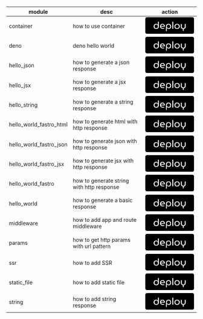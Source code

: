 | module                    | desc  | action |
| ------------------------- | ----- | :------: |
| container                 | how to use container | [![Deploy](/public/deno-deploy-button.svg)](https://dash.deno.com/new?url=https://raw.githubusercontent.com/fastrodev/fastro/main/examples/container.ts) |
| deno                      | deno hello world |[![Deploy](/public/deno-deploy-button.svg)](https://dash.deno.com/new?url=https://raw.githubusercontent.com/fastrodev/fastro/main/examples/hello_string.ts)|
| hello_json                | how to generate a json response | [![Deploy](/public/deno-deploy-button.svg)](https://dash.deno.com/new?url=https://raw.githubusercontent.com/fastrodev/fastro/main/examples/hello_json.ts) |
| hello_jsx                 | how to generate a jsx response | [![Deploy](/public/deno-deploy-button.svg)](https://dash.deno.com/new?url=https://raw.githubusercontent.com/fastrodev/fastro/main/examples/hello_jsx.tsx) |
| hello_string              | how to generate a string response | [![Deploy](/public/deno-deploy-button.svg)](https://dash.deno.com/new?url=https://raw.githubusercontent.com/fastrodev/fastro/main/examples/hello_string.ts) |
| hello_world_fastro_html   | how to generate html with http response | [![Deploy](/public/deno-deploy-button.svg)](https://dash.deno.com/new?url=https://raw.githubusercontent.com/fastrodev/fastro/main/examples/hello_world_fastro_html.ts) |
| hello_world_fastro_json   | how to generate json with http response | [![Deploy](/public/deno-deploy-button.svg)](https://dash.deno.com/new?url=https://raw.githubusercontent.com/fastrodev/fastro/main/examples/hello_world_json.ts)|
| hello_world_fastro_jsx    | how to generate jsx with http response | [![Deploy](/public/deno-deploy-button.svg)](https://dash.deno.com/new?url=https://raw.githubusercontent.com/fastrodev/fastro/main/examples/hello_world_fastro_jsx.tsx)|
| hello_world_fastro        | how to generate string with http response | [![Deploy](/public/deno-deploy-button.svg)](https://dash.deno.com/new?url=https://raw.githubusercontent.com/fastrodev/fastro/main/examples/hello_world_fastro.ts) |
| hello_world               | how to generate a basic response | [![Deploy](/public/deno-deploy-button.svg)](https://dash.deno.com/new?url=https://raw.githubusercontent.com/fastrodev/fastro/main/examples/hello_world.ts) |
| middleware                | how to add app and route middleware | [![Deploy](/public/deno-deploy-button.svg)](https://dash.deno.com/new?url=https://raw.githubusercontent.com/fastrodev/fastro/main/examples/middleware.ts) |
| params                    | how to get http params with url pattern | [![Deploy](/public/deno-deploy-button.svg)](https://dash.deno.com/new?url=https://raw.githubusercontent.com/fastrodev/fastro/main/examples/params.ts) |
| ssr                       | how to add SSR | [![Deploy](/public/deno-deploy-button.svg)](https://dash.deno.com/new?url=https://raw.githubusercontent.com/fastrodev/fastro/main/examples/ssr.ts) |
| static_file               | how to add static file | [![Deploy](/public/deno-deploy-button.svg)](https://dash.deno.com/new?url=https://raw.githubusercontent.com/fastrodev/fastro/main/examples/static_file.ts) |
| string                    | how to add string response | [![Deploy](/public/deno-deploy-button.svg)](https://dash.deno.com/new?url=https://raw.githubusercontent.com/fastrodev/fastro/main/examples/string.ts) |





